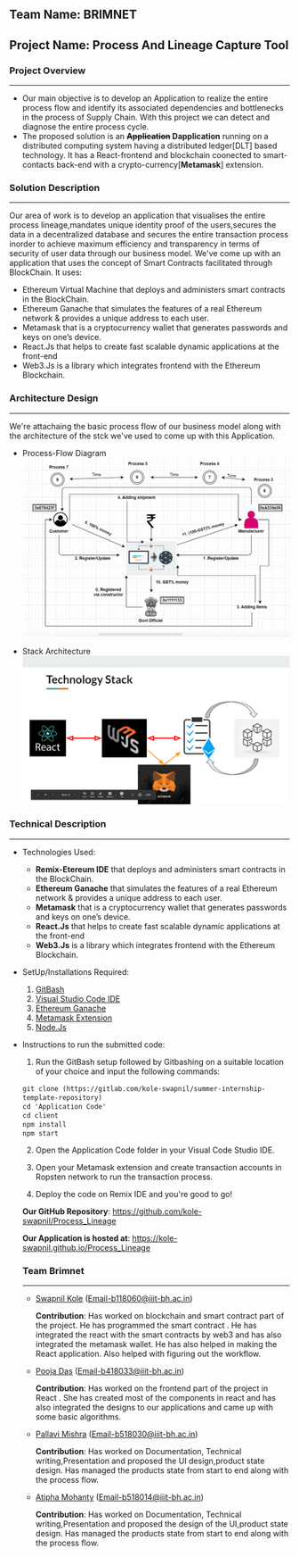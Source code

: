 ## Team Name: BRIMNET
## Project Name: Process And Lineage Capture Tool

### Project Overview
-------------------------
* Our main objective is to develop an Application to realize the entire process flow and identify its associated dependencies and bottlenecks in the process of Supply Chain. With this project we can detect and diagnose the entire process cycle.
* The proposed solution is an **~~Application~~ Dapplication** running on a distributed computing system having a distributed ledger[DLT] based technology. It has a React-frontend and blockchain coonected to smart-contacts back-end with a crypto-currency[**Metamask**] extension.

### Solution Description
--------------------------
Our area of work is to develop an application that visualises the entire process lineage,mandates unique identity proof of the users,secures the data in a decentralized database and secures the entire transaction process inorder to achieve maximum efficiency and transparency in terms of security of user data through our business model.
We've come up with an application that uses the concept of Smart Contracts facilitated through BlockChain. It uses:
* Ethereum Virtual Machine that deploys and administers smart contracts in the BlockChain.
* Ethereum Ganache that simulates the features of a real Ethereum network & provides a unique address to each user.
* Metamask that is a cryptocurrency wallet that generates passwords and keys on one’s device.
* React.Js that helps to create fast scalable dynamic applications at the front-end
* Web3.Js is a library which integrates frontend with the Ethereum Blockchain.

### Architecture Design
--------------------------
We're attachaing the basic process flow of our business model along with the architecture of the stck we've used to come up with this Application.
 * Process-Flow Diagram ![Process-Flow Diagram](./ProcessFlow.JPG)

 * Stack Architecture ![Stack Architecture](./Stack.PNG)

 ### Technical Description
 ---------------------------
 * Technologies Used:
    
      *  **Remix-Etereum IDE** that deploys and administers smart contracts in the BlockChain.
      * **Ethereum Ganache** that simulates the features of a real Ethereum network & provides a unique address to each user.
      * **Metamask** that is a cryptocurrency wallet that generates passwords and keys on one’s device.
      * **React.Js** that helps to create fast scalable dynamic applications at the front-end
      * **Web3.Js** is a library which integrates frontend with the Ethereum Blockchain.

 * SetUp/Installations Required:   
    1. [GitBash](https://git-scm.com/downloads "Click here to download")
    2. [Visual Studio Code IDE](https://code.visualstudio.com/Download "CLick here to download")
    3. [Ethereum Ganache](https://www.trufflesuite.com/ganache "Click here to download")
    4. [Metamask Extension](https://metamask.io/download.html "CLick here to download extension")
    5. [Node.Js](https://nodejs.org/en/download/ "CLick here to download")
 * Instructions to run the submitted code:
    1. Run the GitBash setup followed by Gitbashing on a suitable location of your choice and input the following commands:
    ```
    git clone (https://gitlab.com/kole-swapnil/summer-internship-template-repository)
    cd 'Application Code'
    cd client
    npm install
    npm start
    ```
    2. Open the Application Code folder in your Visual    Code Studio IDE.
    3. Open your Metamask extension and create transaction accounts in Ropsten network to run the transaction process. 

    4. Deploy the code on Remix IDE and you're good to go!
    
    **Our GitHub Repository**: https://github.com/kole-swapnil/Process_Lineage

    **Our Application is hosted at**: https://kole-swapnil.github.io/Process_Lineage


    ### Team Brimnet
    -----------------
    * [Swapnil Kole](https://github.com/kole-swapnil)
    (Email-b118060@iiit-bh.ac.in)

        **Contribution**: Has worked on blockchain and smart contract part of the project. He has programmed the smart contract . He has integrated the react with the smart contracts by web3 and has also integrated the metamask wallet. He has also helped in making the React application. Also helped with figuring out the workflow.

    * [Pooja Das](https://github.com/poojadas07)
     (Email-b418033@iiit-bh.ac.in)

       **Contribution**: Has worked on the frontend part of the project in React . She has created most of the components in react and has also integrated the designs to our applications and came up with some basic algorithms.


    * [Pallavi Mishra](https://github.com/Pallavi241199)
     (Email-b518030@iiit-bh.ac.in)
       
       **Contribution**: Has worked on Documentation, Technical writing,Presentation and proposed the UI design,product state design. Has managed the products state from start to end along with the process flow.


    * [Atipha Mohanty](https://github.com/Atipha)
     (Email-b518014@iiit-bh.ac.in)
    
        **Contribution**: Has worked on Documentation, Technical writing,Presentation and proposed the design of the UI,product state design. Has managed the products state from start to end along with the process flow.